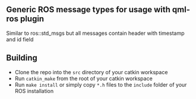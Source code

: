 ## Generic ROS message types for usage with qml-ros plugin

Similar to ros::std_msgs but all messages contain header with timestamp and id field

## Building

 - Clone the repo into the `src` directory of your catkin workspace
 - Run `catkin_make` from the root of your catkin workspace
 - Run `make install` or simply copy `*.h` files to the `include` folder of your ROS installation
 